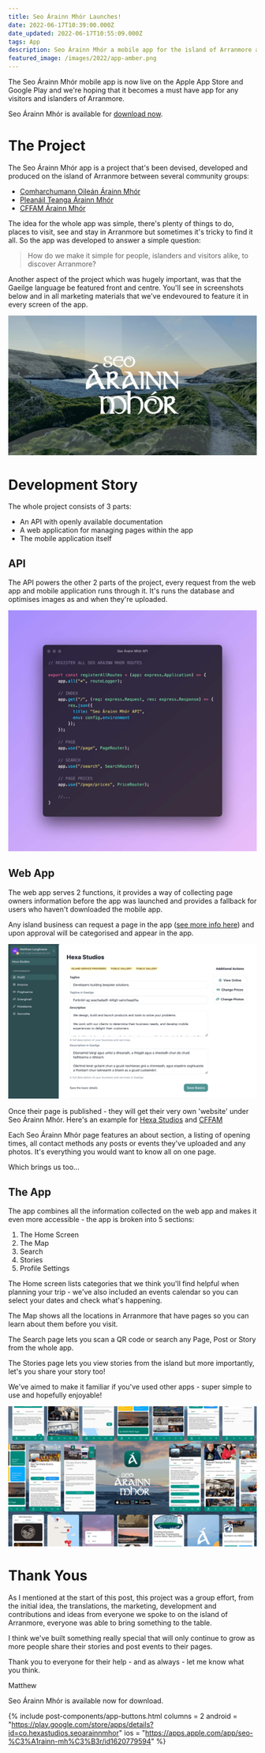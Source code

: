 ```yaml
---
title: Seo Árainn Mhór Launches!
date: 2022-06-17T10:39:00.000Z
date_updated: 2022-06-17T10:55:09.000Z
tags: App
description: Seo Árainn Mhór a mobile app for the island of Arranmore and all of it's services, is available on Android and iOS.
featured_image: /images/2022/app-amber.png
---
```


The Seo Árainn Mhór mobile app is now live on the Apple App Store and Google Play and we're hoping that it becomes a must have app for any visitors and islanders of Arranmore.

Seo Árainn Mhór is available for [download now](https://seoarainnmhor.com).


# The Project

The Seo Árainn Mhór app is a project that's been devised, developed and produced on the island of Arranmore between several community groups:
- [Comharchumann Oileán Árainn Mhór](https://arranmoreisland.ie/)
- [Pleanáil Teanga Árainn Mhór](http://ptarainnmhor.ie/)
- [CFFAM Árainn Mhór](https://madeinarranmore.com/)

The idea for the whole app was simple, there's plenty of things to do, places to visit, see and stay in Arranmore but sometimes it's tricky to find it all. So the app was developed to answer a simple question:

> How do we make it simple for people, islanders and visitors alike, to discover Arranmore?

Another aspect of the project which was hugely important, was that the Gaeilge language be featured front and centre. You'll see in screenshots below and in all marketing materials that we've endevoured to feature it in every screen of the app.

![Seo Árainn Mhór Featured Background](/images/2022/background.jpg)

# Development Story

The whole project consists of 3 parts:
- An API with openly available documentation
- A web application for managing pages within the app
- The mobile application itself

## API

The API powers the other 2 parts of the project, every request from the web app and mobile application runs through it. It's runs the database and optimises images as and when they're uploaded.

![API Image](/images/2022/api-image.jpg)

## Web App

The web app serves 2 functions, it provides a way of collecting page owners information before the app was launched and provides a fallback for users who haven't downloaded the mobile app.

Any island business can request a page in the app ([see more info here](https://seoarainnmhor.com/tips/requesting-a-page)) and upon approval will be categorised and appear in the app.

![Seo Árainn Mhór Web App Interface](/images/2022/Screenshot%202022-06-17%20at%2013.03.04.png)

Once their page is published - they will get their very own 'website' under Seo Árainn Mhór. Here's an example for [Hexa Studios](https://seoarainnmhor.com/page/hexa-studios) and [CFFAM](https://seoarainnmhor.com/page/cffam)

Each Seo Árainn Mhór page features an about section, a listing of opening times, all contact methods any posts or events they've uploaded and any photos. It's everything you would want to know all on one page.

Which brings us too...

## The App

The app combines all the information collected on the web app and makes it even more accessible - the app is broken into 5 sections:
1. The Home Screen
2. The Map
3. Search
4. Stories
5. Profile Settings

The Home screen lists categories that we think you'll find helpful when planning your trip - we've also included an events calendar so you can select your dates and check what's happening.

The Map shows all the locations in Arranmore that have pages so you can learn about them before you visit.

The Search page lets you scan a QR code or search any Page, Post or Story from the whole app.

The Stories page lets you view stories from the island but more  importantly, let's you share your story too!

We've aimed to make it familiar if you've used other apps - super simple to use and hopefully enjoyable!

![App screenshots](/images/2022/app-blue.png)


# Thank Yous

As I mentioned at the start of this post, this project was a group effort, from the initial idea, the translations, the marketing, development and contributions and ideas from everyone we spoke to on the island of Arranmore, everyone was able to bring something to the table.

I think we've built something really special that will only continue to grow as more people share their stories and post events to their pages.

Thank you to everyone for their help - and as always - let me know what you think.

Matthew

Seo Árainn Mhór is available now for download.

{% include post-components/app-buttons.html
	columns = 2
	android = "https://play.google.com/store/apps/details?id=co.hexastudios.seoarainnmhor"
	ios = "https://apps.apple.com/app/seo-%C3%A1rainn-mh%C3%B3r/id1620779594"
%}